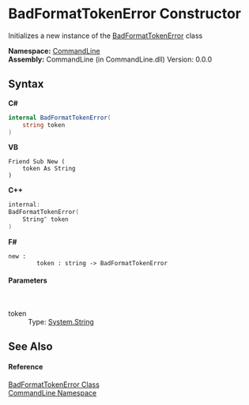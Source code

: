 # BadFormatTokenError Constructor 
 

Initializes a new instance of the <a href="T_CommandLine_BadFormatTokenError">BadFormatTokenError</a> class

**Namespace:**&nbsp;<a href="N_CommandLine">CommandLine</a><br />**Assembly:**&nbsp;CommandLine (in CommandLine.dll) Version: 0.0.0

## Syntax

**C#**<br />
``` C#
internal BadFormatTokenError(
	string token
)
```

**VB**<br />
``` VB
Friend Sub New ( 
	token As String
)
```

**C++**<br />
``` C++
internal:
BadFormatTokenError(
	String^ token
)
```

**F#**<br />
``` F#
new : 
        token : string -> BadFormatTokenError
```


#### Parameters
&nbsp;<dl><dt>token</dt><dd>Type: <a href="https://docs.microsoft.com/dotnet/api/system.string" target="_blank">System.String</a><br /></dd></dl>

## See Also


#### Reference
<a href="T_CommandLine_BadFormatTokenError">BadFormatTokenError Class</a><br /><a href="N_CommandLine">CommandLine Namespace</a><br />